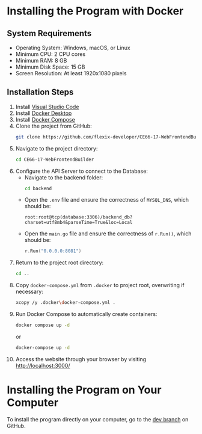 # Installing the Program with Docker

## System Requirements
- Operating System: Windows, macOS, or Linux
- Minimum CPU: 2 CPU cores
- Minimum RAM: 8 GB
- Minimum Disk Space: 15 GB
- Screen Resolution: At least 1920x1080 pixels

## Installation Steps
1. Install [Visual Studio Code](https://code.visualstudio.com/)
2. Install [Docker Desktop](https://www.docker.com/products/docker-desktop/)
3. Install [Docker Compose](https://docs.docker.com/compose/install/)
4. Clone the project from GitHub:
    ```bash
    git clone https://github.com/flexix-developer/CE66-17-WebFrontendBuilder.git
    ```
5. Navigate to the project directory:
    ```bash
    cd CE66-17-WebFrontendBuilder
    ```
6. Configure the API Server to connect to the Database:
    - Navigate to the backend folder:
        ```bash
        cd backend
        ```
    - Open the `.env` file and ensure the correctness of `MYSQL_DNS`, which should be:
        ```
        root:root@tcp(database:3306)/backend_db?charset=utf8mb4&parseTime=True&loc=Local
        ```
    - Open the `main.go` file and ensure the correctness of `r.Run()`, which should be:
        ```go
        r.Run("0.0.0.0:8081")
        ```
7. Return to the project root directory:
    ```bash
    cd ..
    ```
8. Copy `docker-compose.yml` from `.docker` to project root, overwriting if necessary:
    ```bash
    xcopy /y .docker\docker-compose.yml .
    ```
9.  Run Docker Compose to automatically create containers:
    ```bash
    docker compose up -d
    ```
    or
    ```bash
    docker-compose up -d
    ```
10. Access the website through your browser by visiting [http://localhost:3000/](http://localhost:3000/)

# Installing the Program on Your Computer

To install the program directly on your computer, go to the [dev branch](https://github.com/flexix-developer/CE66-17-WebFrontendBuilder/tree/dev) on GitHub.
